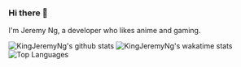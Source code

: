 ### Hi there 👋

I'm Jeremy Ng, a developer who likes anime and gaming.

<!--
**KingJeremyNg/kingjeremyng** is a ✨ _special_ ✨ repository because its `README.md` (this file) appears on your GitHub profile.

Here are some ideas to get you started:

- 🔭 I’m currently working on ...
- 🌱 I’m currently learning ...
- 👯 I’m looking to collaborate on ...
- 🤔 I’m looking for help with ...
- 💬 Ask me about ...
- 📫 How to reach me: ...
- 😄 Pronouns: ...
- ⚡ Fun fact: ...
-->

![KingJeremyNg's github stats](https://github-readme-stats.vercel.app/api?username=kingjeremyng&show_icons=true&theme=radical) ![KingJeremyNg's wakatime stats](https://github-readme-stats.vercel.app/api/wakatime?username=underbalanced&shareid=underbalanced/17140a84-5362-4d99-b637-21c38dace722&theme=radical) ![Top Languages](https://github-readme-stats.vercel.app/api/top-langs/?username=kingjeremyng&layout=compact&theme=radical&langs_count=10&exclude_repo=cps511,cps305) 
